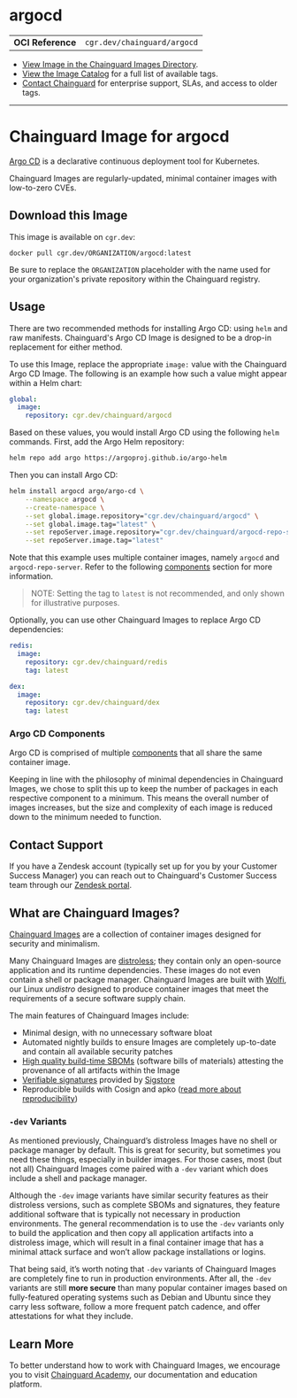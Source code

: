 <!--monopod:start-->
# argocd
| | |
| - | - |
| **OCI Reference** | `cgr.dev/chainguard/argocd` |


* [View Image in the Chainguard Images Directory](https://images.chainguard.dev/directory/image/argocd/overview).
* [View the Image Catalog](https://console.chainguard.dev/images/catalog) for a full list of available tags.
* [Contact Chainguard](https://www.chainguard.dev/chainguard-images) for enterprise support, SLAs, and access to older tags.

---
<!--monopod:end-->

<!--overview:start-->
# Chainguard Image for argocd

[Argo CD](https://argo-cd.readthedocs.io/en/stable/) is a declarative continuous deployment tool for Kubernetes.

Chainguard Images are regularly-updated, minimal container images with low-to-zero CVEs.
<!--overview:end-->

<!--getting:start-->
## Download this Image
This image is available on `cgr.dev`:

```
docker pull cgr.dev/ORGANIZATION/argocd:latest
```

Be sure to replace the `ORGANIZATION` placeholder with the name used for your organization's private repository within the Chainguard registry.
<!--getting:end-->

<!--body:start-->
## Usage

There are two recommended methods for installing Argo CD: using `helm` and raw manifests. Chainguard's Argo CD Image is designed to be a drop-in replacement for either method.

To use this Image, replace the appropriate `image:` value with the Chainguard Argo CD Image. The following is an example how such a value might appear within a Helm chart:

```yaml
global:
  image:
    repository: cgr.dev/chainguard/argocd
```

Based on these values, you would install Argo CD using the following `helm` commands. First, add the Argo Helm repository:

```bash
helm repo add argo https://argoproj.github.io/argo-helm
```

Then you can install Argo CD:

```bash
helm install argocd argo/argo-cd \
	--namespace argocd \
	--create-namespace \
	--set global.image.repository="cgr.dev/chainguard/argocd" \
	--set global.image.tag="latest" \
	--set repoServer.image.repository="cgr.dev/chainguard/argocd-repo-server" \
	--set repoServer.image.tag="latest"
```

Note that this example uses multiple container images, namely `argocd` and `argocd-repo-server`. Refer to the following [components](#argocd-components) section for more information.

> NOTE: Setting the tag to `latest` is not recommended, and only shown for illustrative purposes.

Optionally, you can use other Chainguard Images to replace Argo CD dependencies:

```yaml
redis:
  image:
    repository: cgr.dev/chainguard/redis
    tag: latest

dex:
  image:
    repository: cgr.dev/chainguard/dex
    tag: latest
```

### Argo CD Components

Argo CD is comprised of multiple [components](https://argo-cd.readthedocs.io/en/stable/operator-manual/architecture/#components) that all share the same container image.

Keeping in line with the philosophy of minimal dependencies in Chainguard Images, we chose to split this up to keep the number of packages in each respective component to a minimum. This means the overall number of images increases, but the size and complexity of each image is reduced down to the minimum needed to function.
<!--body:end-->

## Contact Support

If you have a Zendesk account (typically set up for you by your Customer Success Manager) you can reach out to Chainguard's Customer Success team through our [Zendesk portal](https://support.chainguard.dev/hc/en-us).

## What are Chainguard Images?

[Chainguard Images](https://www.chainguard.dev/chainguard-images?utm_source=readmes) are a collection of container images designed for security and minimalism.

Many Chainguard Images are [distroless](https://edu.chainguard.dev/chainguard/chainguard-images/getting-started-distroless/); they contain only an open-source application and its runtime dependencies. These images do not even contain a shell or package manager. Chainguard Images are built with [Wolfi](https://edu.chainguard.dev/open-source/wolfi/overview), our Linux _undistro_ designed to produce container images that meet the requirements of a secure software supply chain.

The main features of Chainguard Images include:

* Minimal design, with no unnecessary software bloat
* Automated nightly builds to ensure Images are completely up-to-date and contain all available security patches
* [High quality build-time SBOMs](https://edu.chainguard.dev/chainguard/chainguard-images/working-with-images/retrieve-image-sboms/) (software bills of materials) attesting the provenance of all artifacts within the Image
* [Verifiable signatures](https://edu.chainguard.dev/chainguard/chainguard-images/working-with-images/retrieve-image-sboms/) provided by [Sigstore](https://edu.chainguard.dev/open-source/sigstore/cosign/an-introduction-to-cosign/)
* Reproducible builds with Cosign and apko ([read more about reproducibility](https://www.chainguard.dev/unchained/reproducing-chainguards-reproducible-image-builds))

### `-dev` Variants

As mentioned previously, Chainguard’s distroless Images have no shell or package manager by default. This is great for security, but sometimes you need these things, especially in builder images. For those cases, most (but not all) Chainguard Images come paired with a `-dev` variant which does include a shell and package manager.

Although the `-dev` image variants have similar security features as their distroless versions, such as complete SBOMs and signatures, they feature additional software that is typically not necessary in production environments. The general recommendation is to use the `-dev` variants only to build the application and then copy all application artifacts into a distroless image, which will result in a final container image that has a minimal attack surface and won’t allow package installations or logins.

That being said, it’s worth noting that `-dev` variants of Chainguard Images are completely fine to run in production environments. After all, the `-dev` variants are still **more secure** than many popular container images based on fully-featured operating systems such as Debian and Ubuntu since they carry less software, follow a more frequent patch cadence, and offer attestations for what they include.

## Learn More

To better understand how to work with Chainguard Images, we encourage you to visit [Chainguard Academy](https://edu.chainguard.dev/), our documentation and education platform.